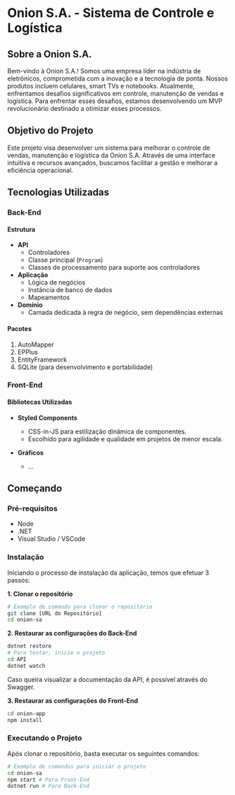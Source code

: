 # Onion S.A. - Sistema de Controle e Logística

## Sobre a Onion S.A.

Bem-vindo à Onion S.A.! Somos uma empresa líder na indústria de eletrônicos, comprometida com a inovação e a tecnologia de ponta. Nossos produtos incluem celulares, smart TVs e notebooks. Atualmente, enfrentamos desafios significativos em controle, manutenção de vendas e logística. Para enfrentar esses desafios, estamos desenvolvendo um MVP revolucionário destinado a otimizar esses processos.

## Objetivo do Projeto

Este projeto visa desenvolver um sistema para melhorar o controle de vendas, manutenção e logística da Onion S.A. Através de uma interface intuitiva e recursos avançados, buscamos facilitar a gestão e melhorar a eficiência operacional.

## Tecnologias Utilizadas

### Back-End

#### Estrutura
- **API**
  - Controladores
  - Classe principal (`Program`)
  - Classes de processamento para suporte aos controladores
- **Aplicação**
  - Lógica de negócios
  - Instância de banco de dados
  - Mapeamentos
- **Domínio**
  - Camada dedicada à regra de negócio, sem dependências externas

#### Pacotes
1. AutoMapper
2. EPPlus
3. EntityFramework
4. SQLite (para desenvolvimento e portabilidade)

### Front-End

#### Bibliotecas Utilizadas
- **Styled Components**
  - CSS-in-JS para estilização dinâmica de componentes.
  - Escolhido para agilidade e qualidade em projetos de menor escala.
 
- **Gráficos**
  - ... 

## Começando

### Pré-requisitos
- Node
- .NET
- Visual Studio / VSCode

### Instalação
Iniciando o processo de instalação da aplicação, temos que efetuar 3 passos:

**1. Clonar o repositório**
```bash
# Exemplo de comando para clonar o repositório
git clone [URL do Repositório]
cd onion-sa
```

**2. Restaurar as configurações do Back-End**
```bash
dotnet restore
# Para testar, inicie o projeto
cd API
dotnet watch
```
Caso queira visualizar a documentação da API, é possível através do Swagger.

**3. Restaurar as configurações do Front-End**
```bash
cd onion-app
npm install
```

### Executando o Projeto
Após clonar o repositório, basta executar os seguintes comandos:
```bash
# Exemplo de comandos para iniciar o projeto
cd onion-sa
npm start # Para Front-End
dotnet run # Para Back-End
```


